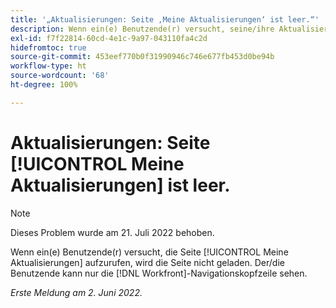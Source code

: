 ```yaml
---
title: '„Aktualisierungen: Seite ‚Meine Aktualisierungen‘ ist leer.“'
description: Wenn ein(e) Benutzende(r) versucht, seine/ihre Aktualisierungsseite anzuzeigen, wird die Seite nicht geladen. Der/die Benutzende kann nur die  [!DNL Workfront] -Navigationskopfzeile sehen.
exl-id: f7f22814-60cd-4e1c-9a97-043110fa4c2d
hidefromtoc: true
source-git-commit: 453eef770b0f31990946c746e677fb453d0be94b
workflow-type: ht
source-wordcount: '68'
ht-degree: 100%

---
```


# Aktualisierungen: Seite [!UICONTROL Meine Aktualisierungen] ist leer.

>[!NOTE]
>
>Dieses Problem wurde am 21. Juli 2022 behoben.

Wenn ein(e) Benutzende(r) versucht, die Seite [!UICONTROL Meine Aktualisierungen] aufzurufen, wird die Seite nicht geladen. Der/die Benutzende kann nur die [!DNL Workfront]-Navigationskopfzeile sehen.

_Erste Meldung am 2. Juni 2022._

